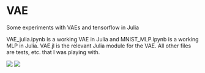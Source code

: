 # VAE
Some experiments with VAEs and tensorflow in Julia

VAE_julia.ipynb is a working VAE in Julia and MNIST_MLP.ipynb is a working MLP in Julia. VAE.jl is the relevant Julia module for the VAE. All other files are tests, etc. that I was playing with.

[![](https://img.shields.io/badge/docs-stable-blue.svg)](https://briandepasquale.github.io/VAE.jl/stable)
[![](https://img.shields.io/badge/docs-dev-blue.svg)](https://USER_NAME.github.io/PACKAGE_NAME.jl/dev)
